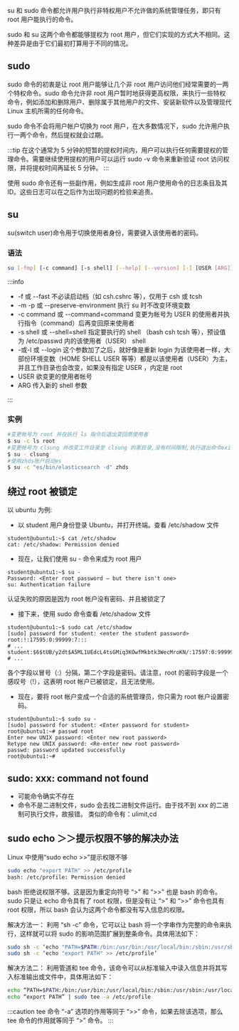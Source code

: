 su 和 sudo 命令都允许用户执行非特权用户不允许做的系统管理任务，即只有 root 用户能执行的命令。

sudo 和 su 这两个命令都能够提权为 root 用户，但它们实现的方式大不相同。这种差异是由于它们最初打算用于不同的情况。

## sudo

sudo 命令的初衷是让 root 用户能够让几个非 root 用户访问他们经常需要的一两个特权命令。sudo 命令允许非 root 用户暂时地获得更高权限，来执行一些特权命令，例如添加和删除用户、删除属于其他用户的文件、安装新软件以及管理现代 Linux 主机所需的任何命令。

sudo 命令不会将用户帐户切换为 root 用户，在大多数情况下，sudo 允许用户执行一两个命令，然后提权就会过期。

:::tip
在这个通常为 5 分钟的短暂的提权时间内，用户可以执行任何需要提权的管理命令。需要继续使用提权的用户可以运行 sudo -v 命令来重新验证 root 访问权限，并将提权时间再延长 5 分钟。
:::

使用 sudo 命令还有一些副作用，例如生成非 root 用户使用命令的日志条目及其 ID。这些日志可以在之后作为出现问题的检验来追责。

## su

su(switch user)命令用于切换使用者身份，需要键入该使用者的密码。

### 语法

```bash
su [-fmp] [-c command] [-s shell] [--help] [--version] [-] [USER [ARG]]
```

:::info

- -f 或 --fast 不必读启动档（如 csh.cshrc 等），仅用于 csh 或 tcsh
- -m -p 或 --preserve-environment 执行 su 时不改变环境变数
- -c command 或 --command=command 变更为帐号为 USER 的使用者并执行指令（command）后再变回原来使用者
- -s shell 或 --shell=shell 指定要执行的 shell （bash csh tcsh 等），预设值为 /etc/passwd 内的该使用者（USER） shell
- \-或-l 或 --login 这个参数加了之后，就好像是重新 login 为该使用者一样，大部份环境变数（HOME SHELL USER 等等）都是以该使用者（USER）为主，并且工作目录也会改变，如果没有指定 USER ，内定是 root
- USER 欲变更的使用者帐号
- ARG 传入新的 shell 参数

:::

### 实例

```bash
#变更帐号为 root 并在执行 ls 指令后退出变回原使用者
$ su -c ls root
#变更帐号为 clsung 并改变工作目录至 clsung 的家目录,没有时间限制,执行退出命令exit回到原来账户
$ su - clsung
#使用zhds账户启动es
$ su -c "es/bin/elasticsearch -d" zhds
```

## 绕过 root 被锁定

以 ubuntu 为例:

- 以 student 用户身份登录 Ubuntu，并打开终端。查看 /etc/shadow 文件

```shell
student@ubuntu1:~$ cat /etc/shadow
cat: /etc/shadow: Permission denied
```

- 现在，让我们使用 su - 命令来成为 root 用户

```shell
student@ubuntu1:~$ su -
Password: <Enter root password – but there isn't one>
su: Authentication failure
```

认证失败的原因是因为 root 帐户没有密码、并且被锁定了

- 接下来，使用 sudo 命令查看 /etc/shadow 文件

```shell
student@ubuntu1:~$ sudo cat /etc/shadow
[sudo] password for student: <enter the student password>
root:!:17595:0:99999:7:::
# ...
student:$6$tUB/y2dt$A5ML1UEdcL4tsGMiq3KOwfMkbtk3WecMroKN/:17597:0:99999:7:::
# ...
```

各个字段以冒号（:）分隔，第二个字段是密码。请注意，root 的密码字段是一个感叹号（!），这表明 root 帐户已被锁定，且无法使用。

- 现在，要将 root 帐户变成一个合适的系统管理员，你只需为 root 帐户设置密码。

```shell
student@ubuntu1:~$ sudo su -
[sudo] password for student: <Enter password for student>
root@ubuntu1:~# passwd root
Enter new UNIX password: <Enter new root password>
Retype new UNIX password: <Re-enter new root password>
passwd: password updated successfully
root@ubuntu1:~#

```

## sudo: xxx: command not found

- 可能命令确实不存在
- 命令不是二进制文件，sudo 会去找二进制文件运行。由于找不到 xxx 的二进制可执行文件，故报错。 类似的命令有：ulimit,cd

## sudo echo ＞＞提示权限不够的解决办法

Linux 中使用“sudo echo >>”提示权限不够

```bash
sudo echo "export PATH" >> /etc/profile
bash: /etc/profile: Permission denied
```

bash 拒绝说权限不够。这是因为重定向符号 “>” 和 “>>” 也是 bash 的命令。sudo 只是让 echo 命令具有了 root 权限，但是没有让 “>” 和 “>>” 命令也具有 root 权限，所以 bash 会认为这两个命令都没有写入信息的权限。

解决方法一：
利用 “sh -c” 命令，它可以让 bash 将一个字串作为完整的命令来执行，这样就可以将 sudo 的影响范围扩展到整条命令。具体用法如下：

```bash
sudo sh -c ‘echo "PATH=$PATH:/bin:/usr/bin:/usr/local/bin:/sbin:/usr/sbin:/usr/local/sbin/" >> /etc/profile’
sudo sh -c ‘echo "export PATH" >> /etc/profile’
```

解决方法二：
利用管道和 tee 命令，该命令可以从标准输入中读入信息并将其写入标准输出或文件中，具体用法如下：

```bash
echo “PATH=$PATH:/bin:/usr/bin:/usr/local/bin:/sbin:/usr/sbin:/usr/local/sbin/” | sudo tee -a /etc/profile
echo “export PATH” | sudo tee -a /etc/profile
```

:::caution
tee 命令 “-a” 选项的作用等同于 “>>” 命令，如果去除该选项，那么 tee 命令的作用就等同于 “>” 命令。
:::

